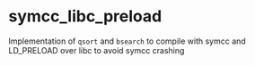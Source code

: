 # symcc_libc_preload
Implementation of `qsort` and `bsearch` to compile with symcc and LD_PRELOAD over libc to avoid symcc crashing
